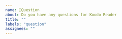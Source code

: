 ```yaml
---
name: 🤔Question
about: Do you have any questions for Koodo Reader
title: ""
labels: "question"
assignees: ""
---
```


<!-- Any more questions for Koodo Reader 如果你有任何问题也可以通过此渠道来向我们反馈。-->
